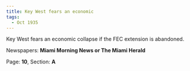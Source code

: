 ```yaml
---  
title: Key West fears an economic  
tags:  
  - Oct 1935  
---  
```

  
Key West fears an economic collapse if the FEC extension is abandoned.  
  
Newspapers: **Miami Morning News or The Miami Herald**  
  
Page: **10**, Section: **A** 
